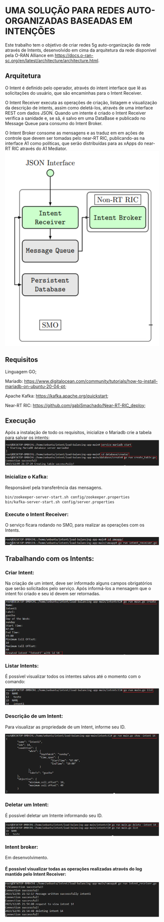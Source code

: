 # UMA SOLUÇÃO PARA REDES AUTO-ORGANIZADAS BASEADAS EM INTENÇÕES
Este trabalho tem o objetivo de criar redes 5g auto-organização da rede através de Intents, desenvolvido em cima da arquitetura da rede disponível pela O-RAN Alliance em https://docs.o-ran-sc.org/en/latest/architecture/architecture.html.

## Arquitetura

O Intent é definido pelo operador, através do intent interface que lê as solicitações do usuário, que são encaminhas para o Intent Receiver.

O Intent Receiver executa as operações de criação, listagem e visualização da descrição de intents, assim como deletá-los, através de uma interface REST com dados JSON. Quando um intente é criado o Intent Receiver verifica a sanidade e, se sã, é salvo em uma DataBase e publicado no Message Queue para consumo do Intent Broker.

O Intent Broker consome as mensagens e as traduz em em ações de controle que devem ser tomadas pelo near-RT RIC, publicando-as na interface A1 como políticas, que serão distribuídas para as xApps do near-RT RIC através do A1 Mediator.
![Alt text](/arqu.png)

## Requisitos 
Linguagem GO;

Mariadb: https://www.digitalocean.com/community/tutorials/how-to-install-mariadb-on-ubuntu-20-04-pt;

Apache Kafka: https://kafka.apache.org/quickstart;

Near-RT RIC: https://github.com/gabiSmachado/Near-RT-RIC_deploy;

## Execução

Após a instalação de todo os requisitos, inicialize o Mariadb crie a tabela para salvar os intents:
![Alt text](/imgs/createTable.png)


### Inicialize o Kafka: 
Responsável pela transferência das mensagens.
```
bin/zookeeper-server-start.sh config/zookeeper.properties
bin/kafka-server-start.sh config/server.properties
```
### Execute o Intent Receiver: 

O serviço ficara rodando no SMO, para realizar as operações com os Intents.

![Alt text](/imgs/receiver.png)

## Trabalhando com os Intents:

### Criar Intent: 
Na criação de um intent, deve ser informado alguns campos obrigatórios que serão solicitados pelo serviço.
Após informá-los a mensagem que o intent foi criado e seu id devem ser retornadas.

![Alt text](/imgs/createIntent.png)

### Listar Intents: 
É possível visualizar todos os intentes salvos até o momento com o comando:

![Alt text](/imgs/listIntent.png)

### Descrição de um Intent: 
Para visualizar as propriedade de um Intent, informe seu ID.

![Alt text](/imgs/show.png)

### Deletar um Intent:
É possível deletar um Intente informando seu ID.

![Alt text](/imgs/delete.png)

### Intent broker:
Em desenvolvimento.

#### É possível visualizar todas as operações realizadas através do log mantido pelo Intent Receiver:

![Alt text](/imgs/log.png)
